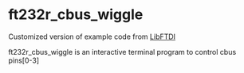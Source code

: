 # ft232r_cbus_wiggle
Customized version of example code from 
[LibFTDI](https://www.intra2net.com/en/developer/libftdi/repository.php)

ft232r_cbus_wiggle is an interactive terminal program to control cbus pins[0-3]
